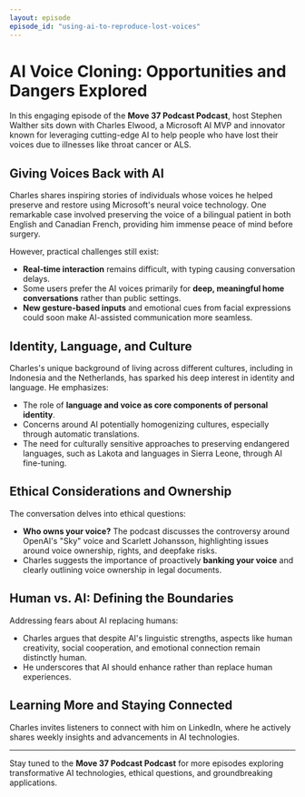 ```yaml
---
layout: episode
episode_id: "using-ai-to-reproduce-lost-voices"
---
```


# AI Voice Cloning: Opportunities and Dangers Explored

In this engaging episode of the **Move 37 Podcast Podcast**, host Stephen Walther sits down with Charles Elwood, a Microsoft AI MVP and innovator known for leveraging cutting-edge AI to help people who have lost their voices due to illnesses like throat cancer or ALS.

## Giving Voices Back with AI

Charles shares inspiring stories of individuals whose voices he helped preserve and restore using Microsoft's neural voice technology. One remarkable case involved preserving the voice of a bilingual patient in both English and Canadian French, providing him immense peace of mind before surgery.

However, practical challenges still exist:

- **Real-time interaction** remains difficult, with typing causing conversation delays.
- Some users prefer the AI voices primarily for **deep, meaningful home conversations** rather than public settings.
- **New gesture-based inputs** and emotional cues from facial expressions could soon make AI-assisted communication more seamless.

## Identity, Language, and Culture

Charles's unique background of living across different cultures, including in Indonesia and the Netherlands, has sparked his deep interest in identity and language. He emphasizes:

- The role of **language and voice as core components of personal identity**.
- Concerns around AI potentially homogenizing cultures, especially through automatic translations.
- The need for culturally sensitive approaches to preserving endangered languages, such as Lakota and languages in Sierra Leone, through AI fine-tuning.

## Ethical Considerations and Ownership

The conversation delves into ethical questions:

- **Who owns your voice?** The podcast discusses the controversy around OpenAI's "Sky" voice and Scarlett Johansson, highlighting issues around voice ownership, rights, and deepfake risks.
- Charles suggests the importance of proactively **banking your voice** and clearly outlining voice ownership in legal documents.

## Human vs. AI: Defining the Boundaries

Addressing fears about AI replacing humans:

- Charles argues that despite AI's linguistic strengths, aspects like human creativity, social cooperation, and emotional connection remain distinctly human.
- He underscores that AI should enhance rather than replace human experiences.

## Learning More and Staying Connected

Charles invites listeners to connect with him on LinkedIn, where he actively shares weekly insights and advancements in AI technologies.

---

Stay tuned to the **Move 37 Podcast Podcast** for more episodes exploring transformative AI technologies, ethical questions, and groundbreaking applications.

